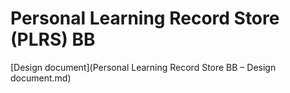 # Personal Learning Record Store (PLRS) BB

[Design document](Personal Learning Record Store BB – Design document.md)
